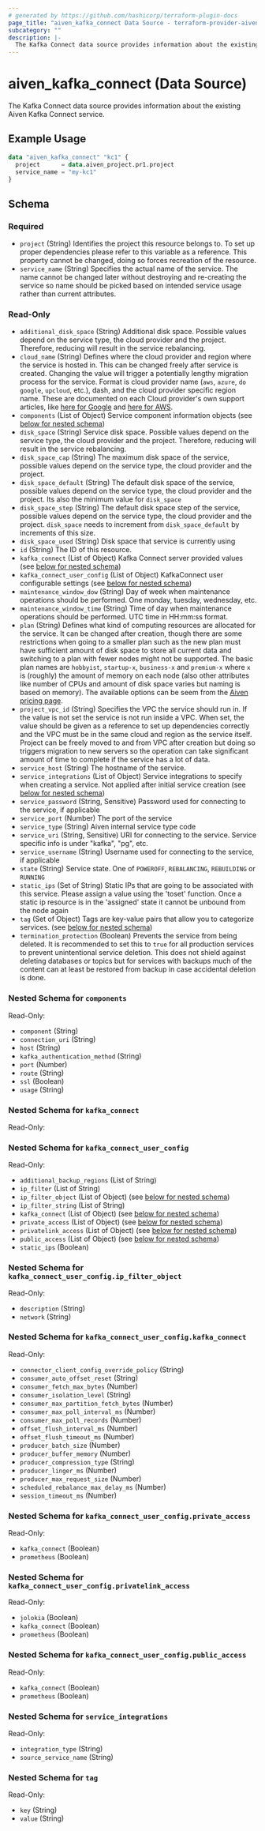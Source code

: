 ```yaml
---
# generated by https://github.com/hashicorp/terraform-plugin-docs
page_title: "aiven_kafka_connect Data Source - terraform-provider-aiven"
subcategory: ""
description: |-
  The Kafka Connect data source provides information about the existing Aiven Kafka Connect service.
---
```


# aiven_kafka_connect (Data Source)

The Kafka Connect data source provides information about the existing Aiven Kafka Connect service.

## Example Usage

```terraform
data "aiven_kafka_connect" "kc1" {
  project      = data.aiven_project.pr1.project
  service_name = "my-kc1"
}
```

<!-- schema generated by tfplugindocs -->
## Schema

### Required

- `project` (String) Identifies the project this resource belongs to. To set up proper dependencies please refer to this variable as a reference. This property cannot be changed, doing so forces recreation of the resource.
- `service_name` (String) Specifies the actual name of the service. The name cannot be changed later without destroying and re-creating the service so name should be picked based on intended service usage rather than current attributes.

### Read-Only

- `additional_disk_space` (String) Additional disk space. Possible values depend on the service type, the cloud provider and the project. Therefore, reducing will result in the service rebalancing.
- `cloud_name` (String) Defines where the cloud provider and region where the service is hosted in. This can be changed freely after service is created. Changing the value will trigger a potentially lengthy migration process for the service. Format is cloud provider name (`aws`, `azure`, `do` `google`, `upcloud`, etc.), dash, and the cloud provider specific region name. These are documented on each Cloud provider's own support articles, like [here for Google](https://cloud.google.com/compute/docs/regions-zones/) and [here for AWS](https://docs.aws.amazon.com/AmazonRDS/latest/UserGuide/Concepts.RegionsAndAvailabilityZones.html).
- `components` (List of Object) Service component information objects (see [below for nested schema](#nestedatt--components))
- `disk_space` (String) Service disk space. Possible values depend on the service type, the cloud provider and the project. Therefore, reducing will result in the service rebalancing.
- `disk_space_cap` (String) The maximum disk space of the service, possible values depend on the service type, the cloud provider and the project.
- `disk_space_default` (String) The default disk space of the service, possible values depend on the service type, the cloud provider and the project. Its also the minimum value for `disk_space`
- `disk_space_step` (String) The default disk space step of the service, possible values depend on the service type, the cloud provider and the project. `disk_space` needs to increment from `disk_space_default` by increments of this size.
- `disk_space_used` (String) Disk space that service is currently using
- `id` (String) The ID of this resource.
- `kafka_connect` (List of Object) Kafka Connect server provided values (see [below for nested schema](#nestedatt--kafka_connect))
- `kafka_connect_user_config` (List of Object) KafkaConnect user configurable settings (see [below for nested schema](#nestedatt--kafka_connect_user_config))
- `maintenance_window_dow` (String) Day of week when maintenance operations should be performed. One monday, tuesday, wednesday, etc.
- `maintenance_window_time` (String) Time of day when maintenance operations should be performed. UTC time in HH:mm:ss format.
- `plan` (String) Defines what kind of computing resources are allocated for the service. It can be changed after creation, though there are some restrictions when going to a smaller plan such as the new plan must have sufficient amount of disk space to store all current data and switching to a plan with fewer nodes might not be supported. The basic plan names are `hobbyist`, `startup-x`, `business-x` and `premium-x` where `x` is (roughly) the amount of memory on each node (also other attributes like number of CPUs and amount of disk space varies but naming is based on memory). The available options can be seem from the [Aiven pricing page](https://aiven.io/pricing).
- `project_vpc_id` (String) Specifies the VPC the service should run in. If the value is not set the service is not run inside a VPC. When set, the value should be given as a reference to set up dependencies correctly and the VPC must be in the same cloud and region as the service itself. Project can be freely moved to and from VPC after creation but doing so triggers migration to new servers so the operation can take significant amount of time to complete if the service has a lot of data.
- `service_host` (String) The hostname of the service.
- `service_integrations` (List of Object) Service integrations to specify when creating a service. Not applied after initial service creation (see [below for nested schema](#nestedatt--service_integrations))
- `service_password` (String, Sensitive) Password used for connecting to the service, if applicable
- `service_port` (Number) The port of the service
- `service_type` (String) Aiven internal service type code
- `service_uri` (String, Sensitive) URI for connecting to the service. Service specific info is under "kafka", "pg", etc.
- `service_username` (String) Username used for connecting to the service, if applicable
- `state` (String) Service state. One of `POWEROFF`, `REBALANCING`, `REBUILDING` or `RUNNING`
- `static_ips` (Set of String) Static IPs that are going to be associated with this service. Please assign a value using the 'toset' function. Once a static ip resource is in the 'assigned' state it cannot be unbound from the node again
- `tag` (Set of Object) Tags are key-value pairs that allow you to categorize services. (see [below for nested schema](#nestedatt--tag))
- `termination_protection` (Boolean) Prevents the service from being deleted. It is recommended to set this to `true` for all production services to prevent unintentional service deletion. This does not shield against deleting databases or topics but for services with backups much of the content can at least be restored from backup in case accidental deletion is done.

<a id="nestedatt--components"></a>
### Nested Schema for `components`

Read-Only:

- `component` (String)
- `connection_uri` (String)
- `host` (String)
- `kafka_authentication_method` (String)
- `port` (Number)
- `route` (String)
- `ssl` (Boolean)
- `usage` (String)


<a id="nestedatt--kafka_connect"></a>
### Nested Schema for `kafka_connect`

Read-Only:



<a id="nestedatt--kafka_connect_user_config"></a>
### Nested Schema for `kafka_connect_user_config`

Read-Only:

- `additional_backup_regions` (List of String)
- `ip_filter` (List of String)
- `ip_filter_object` (List of Object) (see [below for nested schema](#nestedobjatt--kafka_connect_user_config--ip_filter_object))
- `ip_filter_string` (List of String)
- `kafka_connect` (List of Object) (see [below for nested schema](#nestedobjatt--kafka_connect_user_config--kafka_connect))
- `private_access` (List of Object) (see [below for nested schema](#nestedobjatt--kafka_connect_user_config--private_access))
- `privatelink_access` (List of Object) (see [below for nested schema](#nestedobjatt--kafka_connect_user_config--privatelink_access))
- `public_access` (List of Object) (see [below for nested schema](#nestedobjatt--kafka_connect_user_config--public_access))
- `static_ips` (Boolean)

<a id="nestedobjatt--kafka_connect_user_config--ip_filter_object"></a>
### Nested Schema for `kafka_connect_user_config.ip_filter_object`

Read-Only:

- `description` (String)
- `network` (String)


<a id="nestedobjatt--kafka_connect_user_config--kafka_connect"></a>
### Nested Schema for `kafka_connect_user_config.kafka_connect`

Read-Only:

- `connector_client_config_override_policy` (String)
- `consumer_auto_offset_reset` (String)
- `consumer_fetch_max_bytes` (Number)
- `consumer_isolation_level` (String)
- `consumer_max_partition_fetch_bytes` (Number)
- `consumer_max_poll_interval_ms` (Number)
- `consumer_max_poll_records` (Number)
- `offset_flush_interval_ms` (Number)
- `offset_flush_timeout_ms` (Number)
- `producer_batch_size` (Number)
- `producer_buffer_memory` (Number)
- `producer_compression_type` (String)
- `producer_linger_ms` (Number)
- `producer_max_request_size` (Number)
- `scheduled_rebalance_max_delay_ms` (Number)
- `session_timeout_ms` (Number)


<a id="nestedobjatt--kafka_connect_user_config--private_access"></a>
### Nested Schema for `kafka_connect_user_config.private_access`

Read-Only:

- `kafka_connect` (Boolean)
- `prometheus` (Boolean)


<a id="nestedobjatt--kafka_connect_user_config--privatelink_access"></a>
### Nested Schema for `kafka_connect_user_config.privatelink_access`

Read-Only:

- `jolokia` (Boolean)
- `kafka_connect` (Boolean)
- `prometheus` (Boolean)


<a id="nestedobjatt--kafka_connect_user_config--public_access"></a>
### Nested Schema for `kafka_connect_user_config.public_access`

Read-Only:

- `kafka_connect` (Boolean)
- `prometheus` (Boolean)



<a id="nestedatt--service_integrations"></a>
### Nested Schema for `service_integrations`

Read-Only:

- `integration_type` (String)
- `source_service_name` (String)


<a id="nestedatt--tag"></a>
### Nested Schema for `tag`

Read-Only:

- `key` (String)
- `value` (String)
